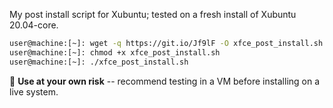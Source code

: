 My post install script for Xubuntu; tested on a fresh install of Xubuntu 20.04-core.  

```bash
user@machine:[~]: wget -q https://git.io/Jf9lF -O xfce_post_install.sh
user@machine:[~]: chmod +x xfce_post_install.sh
user@machine:[~]: ./xfce_post_install.sh
```

:loudspeaker:  **Use at your own risk** -- recommend testing in a VM before installing on a live system.
